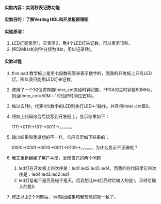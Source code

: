 #### 实验内容：实现秒表记数功能

#### 实验目的：了解Verilog HDL和开发板原理图

#### 实验原理：

1. LED灯亮表示1，灭表示0，用4个LED灯来记数，可以表示15秒。
2. 把50MHz的时钟分频为1Hz，用以记录1秒。

#### 实验过程

1. thin pad 教学板上是用七段数码管来表示数字的，而我的开发板上只有LED灯。所以我只能用LED灯来记数。

2. 使用了一个32位寄存器timer_cnt来给时钟记数，FPGA的主时钟是50MHz，则当timer_cnt=50M－1时恰好时间过去1秒。

3. 每过去1秒，代表4位数字的LED则执行LED＋1操作。并且将timer_cnt置0。

4. 将如上代码综合后烧写到开发板上，显示结果如下：

   1111->0111->1011->0011->。。。。。。

5. 输出结果和我设想的不一样，它应显示如下结果的：

   0000->0001->0010->0011->0100->。。。。。。为什么显示不正确呢？

6. 我又重新翻阅了用户手册，发现自己的两个问题：

   1. led灯在开发板上的次序是：led1.led2.led3.led4，而我的的代码里它的次序是：led4.led3.led2.led1
   2. led灯低电平是亮高电平是灭。而我想让led灯亮时给输入的是1，灭时给输入的是0.

7. 修正以上2个问题后，led输出结果和我预想的就一致了。